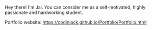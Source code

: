 Hey there! I'm Jai. You can consider me as a self-motivated, highly passionate and hardworking student.

Portfolio website: https://codinjack.github.io/Portfolio/Portfolio.html
